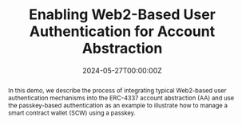 ---
title: "Enabling Web2-Based User Authentication for Account Abstraction"
authors:
- admin
- Xueping Yang

date: "2024-05-27T00:00:00Z"
doi: "10.1109/ICBC59979.2024.10634389"

# Publication type.
# Legend: 0 = Uncategorized; 1 = Conference paper; 2 = Journal article;
# 3 = Preprint / Working Paper; 4 = Report; 5 = Book; 6 = Book section;
# 7 = Thesis; 8 = Patent
publication_types: ["1"]

# Publication name and optional abbreviated publication name.
publication: "*2024 IEEE International Conference on Blockchain and Cryptocurrency (ICBC 2024)*"
publication_short: ""

abstract: In this demo, we describe the process of integrating typical Web2-based user authentication mechanisms into the ERC-4337 account abstraction (AA) and use the passkey-based authentication as an example to illustrate how to manage a smart contract wallet (SCW) using a passkey.
---